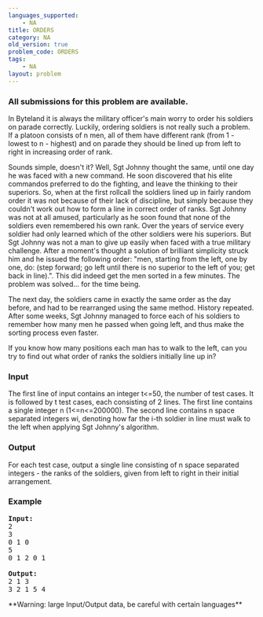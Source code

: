 ```yaml
---
languages_supported:
    - NA
title: ORDERS
category: NA
old_version: true
problem_code: ORDERS
tags:
    - NA
layout: problem
---
```

###  All submissions for this problem are available. 

In Byteland it is always the military officer's main worry to order his soldiers on parade correctly. Luckily, ordering soldiers is not really such a problem. If a platoon consists of n men, all of them have different rank (from 1 - lowest to n - highest) and on parade they should be lined up from left to right in increasing order of rank.

Sounds simple, doesn't it? Well, Sgt Johnny thought the same, until one day he was faced with a new command. He soon discovered that his elite commandos preferred to do the fighting, and leave the thinking to their superiors. So, when at the first rollcall the soldiers lined up in fairly random order it was not because of their lack of discipline, but simply because they couldn't work out how to form a line in correct order of ranks. Sgt Johnny was not at all amused, particularly as he soon found that none of the soldiers even remembered his own rank. Over the years of service every soldier had only learned which of the other soldiers were his superiors. But Sgt Johnny was not a man to give up easily when faced with a true military challenge. After a moment's thought a solution of brilliant simplicity struck him and he issued the following order: "men, starting from the left, one by one, do: (step forward; go left until there is no superior to the left of you; get back in line).". This did indeed get the men sorted in a few minutes. The problem was solved... for the time being.

The next day, the soldiers came in exactly the same order as the day before, and had to be rearranged using the same method. History repeated. After some weeks, Sgt Johnny managed to force each of his soldiers to remember how many men he passed when going left, and thus make the sorting process even faster.

If you know how many positions each man has to walk to the left, can you try to find out what order of ranks the soldiers initially line up in?

### Input

The first line of input contains an integer t<=50, the number of test cases. It is followed by t test cases, each consisting of 2 lines. The first line contains a single integer n (1<=n<=200000). The second line contains n space separated integers wi, denoting how far the i-th soldier in line must walk to the left when applying Sgt Johnny's algorithm.

### Output

For each test case, output a single line consisting of n space separated integers - the ranks of the soldiers, given from left to right in their initial arrangement.

### Example

<pre>
<b>Input:</b>
2
3
0 1 0
5
0 1 2 0 1

<b>Output:</b>
2 1 3
3 2 1 5 4
</pre>**Warning: large Input/Output data, be careful with certain languages**
